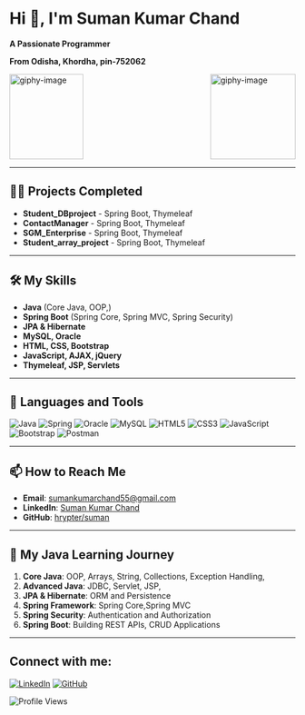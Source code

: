 # Hi 👋, I'm Suman Kumar Chand 

**A Passionate Programmer**  

**From Odisha, Khordha, pin-752062**

<img src="https://github.com/user-attachments/assets/8dbd62dc-b011-49d5-8b8d-20c98948b33d" alt="giphy-image" height="150" width="130"/>
<img src="https://github.com/user-attachments/assets/f3b22862-2260-4d2f-ac58-9f54c8040820" alt="giphy-image" height="150" align="right"/>

---


## 👨‍💻 Projects Completed
- **Student_DBproject** - Spring Boot, Thymeleaf
- **ContactManager** - Spring Boot, Thymeleaf  
- **SGM_Enterprise** - Spring Boot, Thymeleaf  
- **Student_array_project** - Spring Boot, Thymeleaf
  
---

## 🛠 My Skills

- **Java** (Core Java, OOP,)
- **Spring Boot** (Spring Core, Spring MVC, Spring Security)
- **JPA & Hibernate**  
- **MySQL, Oracle**  
- **HTML, CSS, Bootstrap**  
- **JavaScript, AJAX, jQuery**  
- **Thymeleaf, JSP, Servlets**  

---

## 🧰 Languages and Tools

![Java](https://img.shields.io/badge/Java-ED8B00?style=for-the-badge&logo=java&logoColor=white)
![Spring](https://img.shields.io/badge/Spring-6DB33F?style=for-the-badge&logo=spring&logoColor=white)
![Oracle](https://img.shields.io/badge/Oracle-F80000?style=for-the-badge&logo=oracle&logoColor=white)
![MySQL](https://img.shields.io/badge/MySQL-4479A1?style=for-the-badge&logo=mysql&logoColor=white)
![HTML5](https://img.shields.io/badge/HTML5-E34F26?style=for-the-badge&logo=html5&logoColor=white)
![CSS3](https://img.shields.io/badge/CSS3-1572B6?style=for-the-badge&logo=css3&logoColor=white)
![JavaScript](https://img.shields.io/badge/JavaScript-F7DF1E?style=for-the-badge&logo=javascript&logoColor=black)
![Bootstrap](https://img.shields.io/badge/Bootstrap-563D7C?style=for-the-badge&logo=bootstrap&logoColor=white)
![Postman](https://img.shields.io/badge/Postman-FF6C37?style=for-the-badge&logo=postman&logoColor=white)

---

## 📫 How to Reach Me

- **Email**: [sumankumarchand55@gmail.com](mailto:sumankumarchand55@gmail.com)
- **LinkedIn**: [Suman Kumar Chand](https://www.linkedin.com/in/sumankchand)
- **GitHub**: [hrypter/suman](https://github.com/sumankumarchand55)

---

## 🌱 My Java Learning Journey

1. **Core Java**: OOP, Arrays, String, Collections, Exception Handling,
2. **Advanced Java**: JDBC, Servlet, JSP,
3. **JPA & Hibernate**: ORM and Persistence
4. **Spring Framework**: Spring Core,Spring MVC
5. **Spring Security**: Authentication and Authorization
6. **Spring Boot**: Building REST APIs, CRUD Applications
---

## Connect with me:

[![LinkedIn](https://img.shields.io/badge/LinkedIn-0A66C2?style=for-the-badge&logo=linkedin&logoColor=white)](https://www.linkedin.com/in/sumankchand)
[![GitHub](https://img.shields.io/badge/GitHub-100000?style=for-the-badge&logo=github&logoColor=white)](https://github.com/sumankumarchand55)

![Profile Views](https://img.shields.io/badge/Profile%20Views-123-brightgreen)

